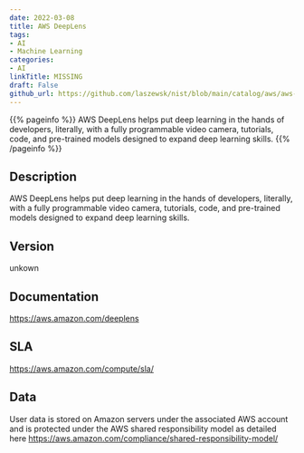 ```yaml
---
date: 2022-03-08
title: AWS DeepLens
tags: 
- AI
- Machine Learning
categories: 
- AI
linkTitle: MISSING
draft: False         
github_url: https://github.com/laszewsk/nist/blob/main/catalog/aws/aws-deeplens.yaml
---
```


{{% pageinfo %}}
AWS DeepLens helps put deep learning in the hands of developers, literally, with a fully programmable video camera, tutorials, code, and pre-trained models designed to expand deep learning skills.
{{% /pageinfo %}}

## Description

AWS DeepLens helps put deep learning in the hands of developers, literally, with a fully programmable video camera, tutorials, code, and pre-trained models designed to expand deep learning skills.

## Version

unkown

## Documentation

https://aws.amazon.com/deeplens

## SLA

https://aws.amazon.com/compute/sla/

## Data

User data is stored on Amazon servers under the associated AWS account and is protected under the AWS shared responsibility model as detailed here https://aws.amazon.com/compliance/shared-responsibility-model/
